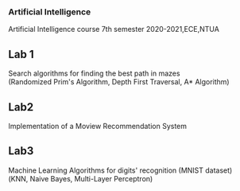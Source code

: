 ### Artificial Intelligence
Artificial Intelligence course 7th semester 2020-2021,ECE,NTUA

## Lab 1
Search algorithms for finding the best path in mazes <br>
(Randomized Prim's Algorithm, Depth First Traversal, A* Algorithm)

## Lab2 
Implementation of a Moview Recommendation System 

## Lab3
Machine Learning Algorithms for digits' recognition (MNIST dataset) <br>
(ΚΝΝ, Naive Bayes, Multi-Layer Perceptron)
